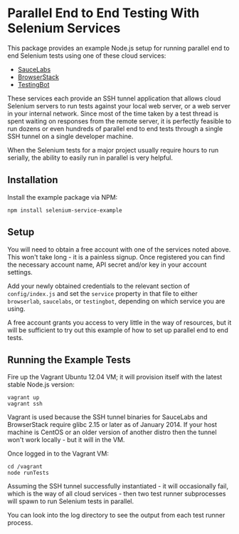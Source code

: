 # Parallel End to End Testing With Selenium Services

This package provides an example Node.js setup for running parallel end to
end Selenium tests using one of these cloud services:

* [SauceLabs](https://saucelabs.com)
* [BrowserStack](http://www.browserstack.com)
* [TestingBot](http://testingbot.com)

These services each provide an SSH tunnel application that allows cloud Selenium
servers to run tests against your local web server, or a web server in your
internal network. Since most of the time taken by a test thread is spent waiting
on responses from the remote server, it is perfectly feasible to run dozens or
even hundreds of parallel end to end tests through a single SSH tunnel on a
single developer machine.

When the Selenium tests for a major project usually require hours to run
serially, the ability to easily run in parallel is very helpful.

## Installation

Install the example package via NPM:

```
npm install selenium-service-example
```

## Setup

You will need to obtain a free account with one of the services noted above.
This won't take long - it is a painless signup. Once registered you can find the
necessary account name, API secret and/or key in your account settings.

Add your newly obtained credentials to the relevant section of
`config/index.js` and set the `service` property in that file to either
`browserlab`, `saucelabs`, or `testingbot`, depending on which service you are
using.

A free account grants you access to very little in the way of resources, but
it will be sufficient to try out this example of how to set up parallel end to
end tests.

## Running the Example Tests

Fire up the Vagrant Ubuntu 12.04 VM; it will provision itself with the latest
stable Node.js version:

```
vagrant up
vagrant ssh
```

Vagrant is used because the SSH tunnel binaries for SauceLabs and BrowserStack
require glibc 2.15 or later as of January 2014. If your host machine is CentOS
or an older version of another distro then the tunnel won't work locally - but
it will in the VM.

Once logged in to the Vagrant VM:

```
cd /vagrant
node runTests
```

Assuming the SSH tunnel successfully instantiated - it will occasionally fail,
which is the way of all cloud services - then two test runner subprocesses will
spawn to run Selenium tests in parallel.

You can look into the log directory to see the output from each test runner
process.



